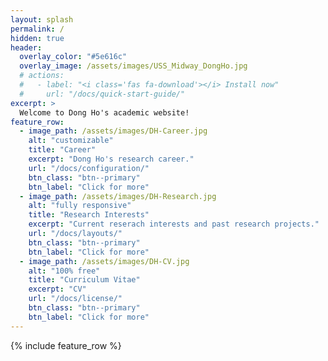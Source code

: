 ```yaml
---
layout: splash
permalink: /
hidden: true
header:
  overlay_color: "#5e616c"
  overlay_image: /assets/images/USS_Midway_DongHo.jpg
  # actions:
  #   - label: "<i class='fas fa-download'></i> Install now"
  #     url: "/docs/quick-start-guide/"
excerpt: >
  Welcome to Dong Ho's academic website! 
feature_row:
  - image_path: /assets/images/DH-Career.jpg
    alt: "customizable"
    title: "Career"
    excerpt: "Dong Ho's research career."
    url: "/docs/configuration/"
    btn_class: "btn--primary"
    btn_label: "Click for more"
  - image_path: /assets/images/DH-Research.jpg
    alt: "fully responsive"
    title: "Research Interests"
    excerpt: "Current reserach interests and past research projects."
    url: "/docs/layouts/"
    btn_class: "btn--primary"
    btn_label: "Click for more"
  - image_path: /assets/images/DH-CV.jpg
    alt: "100% free"
    title: "Curriculum Vitae"
    excerpt: "CV"
    url: "/docs/license/"
    btn_class: "btn--primary"
    btn_label: "Click for more"      
---
```


{% include feature_row %}
